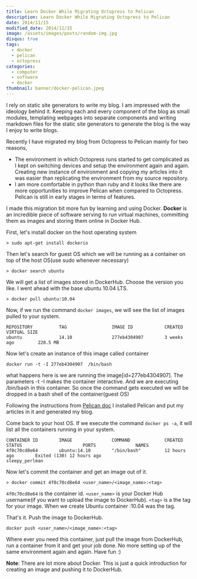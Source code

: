 ```yaml
---
title: Learn Docker While Migrating Octopress to Pelican
description: Learn Docker While Migrating Octopress to Pelican
date: 2014/11/15
modified_date: 2014/11/15
image: /assets/images/posts/random-img.jpg
disqus: true
tags:
  - docker
  - pelican
  - octopress
categories:
  - computer
  - software
  - docker
thumbnail: banner/docker-pelican.jpeg
---
```


I rely on static site generators to write my blog. I am impressed with the ideology behind it. Keeping each and every component of the blog as small modules, templating webpages into separate components and writing markdown files for the static site generators to generate the blog is the way I enjoy to write blogs.  

Recently I have migrated my blog from Octopress to Pelican mainly for two reasons,

* The environment in which Octopress runs started to get complicated as I kept on switching devices and setup the environment again and again. Creating  new instance of environment and copying my articles into it was easier than replicating the environment from my source repository.
* I am more comfortable in python than ruby and it looks like there are more opportunities to improve Pelican when compared to Octopress. Pelican is still in early stages in terms of features.  

I made this migration bit more fun by learning and using Docker. **Docker** is an incredible piece of software serving to run virtual machines, committing them as images and storing them online in Docker Hub.

First, let's install docker on the host operating system

```shell
> sudo apt-get install dockerio
```

Then let's search for guest OS which we will be running as a container on top of the host OS(use sudo whenever necessary)

```shell
> docker search ubuntu
```

We will get a list of images stored in DockerHub. Choose the version you like. I went ahead with the base ubuntu 10.04 LTS.

```shell
> docker pull ubuntu:10.04
```

Now, if we run the command `docker images`, we will see the list of images pulled  to your system.

```shell
REPOSITORY          TAG                 IMAGE ID            CREATED             VIRTUAL SIZE
ubuntu              14.10               277eb4304907        3 weeks ago         228.5 MB
```

Now let's create an instance of this image called container

```shell
docker run -t -I 277eb4304907  /bin/bash
```

what happens here is we are running the image[id=277eb4304907]. The parameters -t -I makes the container interactive. And we are executing /bin/bash in this container. So once the command gets executed we will be dropped in a bash shell of the container(guest OS)

Following the instructions from [Pelican doc](http://docs.getpelican.com/en/3.5.0/install.html) I installed Pelican and put my articles in it and generated my blog.  

Come back to your host OS. If we execute the command `docker ps -a`, it will list all the containers running in your system.

```shell
CONTAINER ID        IMAGE               COMMAND             CREATED             STATUS                       PORTS               NAMES
4f0c70cd8e64        ubuntu:14.10        "/bin/bash"         12 hours ago        Exited (130) 12 hours ago                        sleepy_perlman
```

Now let's commit the container and get an image out of it.

```shell
> docker commit 4f0c70cd8e64 <user_name>/<image_name>:<tag>
```

`4f0c70cd8e64` is the container id. `<user_name>` is your Docker Hub username(if you want to upload the image to DockerHub). `<tag>` is a the tag for your image. When we create Ubuntu container :10.04 was the tag.

That's it. Push the image  to DockerHub.

```shell
docker push <user_name>/<image_name>:<tag>
```

Where ever you need this container, just pull the image from DockerHub, run a container from it and get your job done. No more setting up of the same environment again and again. Have fun :)

**Note**: There are lot more about Docker. This is just a quick introduction for creating an image and pushing it to DockerHub.